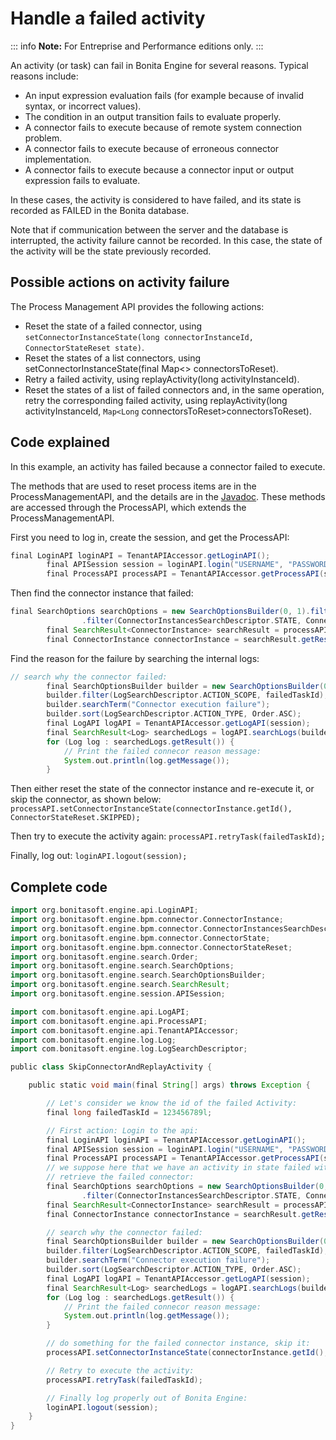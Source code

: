 # Handle a failed activity

::: info
**Note:** For Entreprise and Performance editions only.
:::

An activity (or task) can fail in Bonita Engine for several reasons. Typical reasons include:

* An input expression evaluation fails (for example because of invalid syntax, or incorrect values).
* The condition in an output transition fails to evaluate properly.
* A connector fails to execute because of remote system connection problem.
* A connector fails to execute because of erroneous connector implementation.
* A connector fails to execute because a connector input or output expression fails to evaluate.

In these cases, the activity is considered to have failed, and its state is recorded as FAILED in the Bonita database.

Note that if communication between the server and the database is interrupted, the activity failure cannot be recorded. In this case, 
the state of the activity will be the state previously recorded.

## Possible actions on activity failure

The Process Management API provides the following actions:

* Reset the state of a failed connector, using `setConnectorInstanceState(long connectorInstanceId, ConnectorStateReset state)`.
* Reset the states of a list connectors, using setConnectorInstanceState(final Map<> connectorsToReset).
* Retry a failed activity, using replayActivity(long activityInstanceId).
* Reset the states of a list of failed connectors and, in the same operation, retry the corresponding failed activity, using 
replayActivity(long activityInstanceId, `Map<Long` connectorsToReset>connectorsToReset).

## Code explained

In this example, an activity has failed because a connector failed to execute.

The methods that are used to reset process items are in the ProcessManagementAPI, and the details are in the 
[Javadoc](http://documentation.bonitasoft.com/javadoc/api/${varVersion}/index.html). These methods are accessed through the ProcessAPI, which extends the ProcessManagementAPI.

First you need to log in, create the session, and get the ProcessAPI:
```groovy
final LoginAPI loginAPI = TenantAPIAccessor.getLoginAPI();
        final APISession session = loginAPI.login("USERNAME", "PASSWORD");
        final ProcessAPI processAPI = TenantAPIAccessor.getProcessAPI(session);
```

Then find the connector instance that failed:
```groovy
final SearchOptions searchOptions = new SearchOptionsBuilder(0, 1).filter(ConnectorInstancesSearchDescriptor.CONTAINER_ID, failedTaskId)
                .filter(ConnectorInstancesSearchDescriptor.STATE, ConnectorState.FAILED.name()).done();
        final SearchResult<ConnectorInstance> searchResult = processAPI.searchConnectorInstances(searchOptions);
        final ConnectorInstance connectorInstance = searchResult.getResult().get(0);
```

Find the reason for the failure by searching the internal logs:

```groovy
// search why the connector failed:
        final SearchOptionsBuilder builder = new SearchOptionsBuilder(0, 100);
        builder.filter(LogSearchDescriptor.ACTION_SCOPE, failedTaskId);
        builder.searchTerm("Connector execution failure");
        builder.sort(LogSearchDescriptor.ACTION_TYPE, Order.ASC);
        final LogAPI logAPI = TenantAPIAccessor.getLogAPI(session);
        final SearchResult<Log> searchedLogs = logAPI.searchLogs(builder.done());
        for (Log log : searchedLogs.getResult()) {
            // Print the failed connecor reason message:
            System.out.println(log.getMessage());
        }
```

Then either reset the state of the connector instance and re-execute it, or skip the connector, as shown below:
`processAPI.setConnectorInstanceState(connectorInstance.getId(), ConnectorStateReset.SKIPPED);`

Then try to execute the activity again: `processAPI.retryTask(failedTaskId);`

Finally, log out: `loginAPI.logout(session);`

## Complete code
```groovy
import org.bonitasoft.engine.api.LoginAPI;
import org.bonitasoft.engine.bpm.connector.ConnectorInstance;
import org.bonitasoft.engine.bpm.connector.ConnectorInstancesSearchDescriptor;
import org.bonitasoft.engine.bpm.connector.ConnectorState;
import org.bonitasoft.engine.bpm.connector.ConnectorStateReset;
import org.bonitasoft.engine.search.Order;
import org.bonitasoft.engine.search.SearchOptions;
import org.bonitasoft.engine.search.SearchOptionsBuilder;
import org.bonitasoft.engine.search.SearchResult;
import org.bonitasoft.engine.session.APISession;

import com.bonitasoft.engine.api.LogAPI;
import com.bonitasoft.engine.api.ProcessAPI;
import com.bonitasoft.engine.api.TenantAPIAccessor;
import com.bonitasoft.engine.log.Log;
import com.bonitasoft.engine.log.LogSearchDescriptor;

public class SkipConnectorAndReplayActivity {

    public static void main(final String[] args) throws Exception {

        // Let's consider we know the id of the failed Activity:
        final long failedTaskId = 123456789l;

        // First action: Login to the api:
        final LoginAPI loginAPI = TenantAPIAccessor.getLoginAPI();
        final APISession session = loginAPI.login("USERNAME", "PASSWORD");
        final ProcessAPI processAPI = TenantAPIAccessor.getProcessAPI(session);
        // we suppose here that we have an activity in state failed with the id 'failedTaskId'
        // retrieve the failed connector:
        final SearchOptions searchOptions = new SearchOptionsBuilder(0, 1).filter(ConnectorInstancesSearchDescriptor.CONTAINER_ID, failedTaskId)
                .filter(ConnectorInstancesSearchDescriptor.STATE, ConnectorState.FAILED.name()).done();
        final SearchResult<ConnectorInstance> searchResult = processAPI.searchConnectorInstances(searchOptions);
        final ConnectorInstance connectorInstance = searchResult.getResult().get(0);

        // search why the connector failed:
        final SearchOptionsBuilder builder = new SearchOptionsBuilder(0, 100);
        builder.filter(LogSearchDescriptor.ACTION_SCOPE, failedTaskId);
        builder.searchTerm("Connector execution failure");
        builder.sort(LogSearchDescriptor.ACTION_TYPE, Order.ASC);
        final LogAPI logAPI = TenantAPIAccessor.getLogAPI(session);
        final SearchResult<Log> searchedLogs = logAPI.searchLogs(builder.done());
        for (Log log : searchedLogs.getResult()) {
            // Print the failed connecor reason message:
            System.out.println(log.getMessage());
        }

        // do something for the failed connector instance, skip it:
        processAPI.setConnectorInstanceState(connectorInstance.getId(), ConnectorStateReset.SKIPPED);

        // Retry to execute the activity:
        processAPI.retryTask(failedTaskId);

        // Finally log properly out of Bonita Engine:
        loginAPI.logout(session);
    }
}
```
